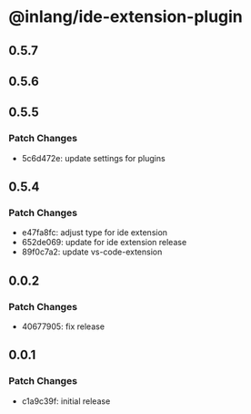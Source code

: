 # @inlang/ide-extension-plugin

## 0.5.7

## 0.5.6

## 0.5.5

### Patch Changes

- 5c6d472e: update settings for plugins

## 0.5.4

### Patch Changes

- e47fa8fc: adjust type for ide extension
- 652de069: update for ide extension release
- 89f0c7a2: update vs-code-extension

## 0.0.2

### Patch Changes

- 40677905: fix release

## 0.0.1

### Patch Changes

- c1a9c39f: initial release
